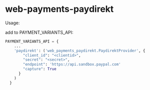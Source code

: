 web-payments-paydirekt
======================

Usage:

add to PAYMENT_VARIANTS_API:

``` python
PAYMENT_VARIANTS_API = {
    ...
    'paydirekt': ('web_payments_paydirekt.PaydirektProvider', {
        "client_id": "<clientid>",
        "secret": "<secret>",
        "endpoint": 'https://api.sandbox.paypal.com'
        "capture": True
      }
    )
  }
```
